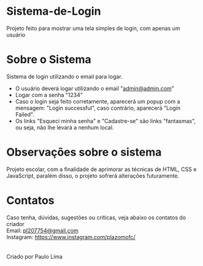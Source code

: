 # Sistema-de-Login
Projeto feito para mostrar uma tela simples de login, com apenas um usuário

# Sobre o Sistema
Sistema de login utilizando o email para logar.
- O usuário deverá logar utilizando o email "admin@admin.com"
- Logar com a senha "1234"
- Caso o login seja feito corretamente, aparecerá um popup com a mensagem: "Login successful", caso contrário, aparecerá "Login Failed".
- Os links "Esqueci minha senha" e "Cadastre-se" são links "fantasmas", ou seja, não lhe levará a nenhum local.

# Observações sobre o sistema
Projeto escolar, com a finalidade de aprimorar as técnicas de HTML, CSS e JavaScript, paralém disso, o projeto sofrerá alterações futuramente.

# Contatos
Caso tenha, dúvidas, sugestões ou críticas, veja abaixo os contatos do criador <br>
Email: pl207754@gmail.com <br>
Instagram: https://www.instagram.com/plazomofc/
<br>
<br>
<br>
Criado por Paulo Lima
